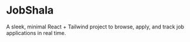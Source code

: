 # JobShala
A sleek, minimal React + Tailwind project to browse, apply, and track job applications in real time.
